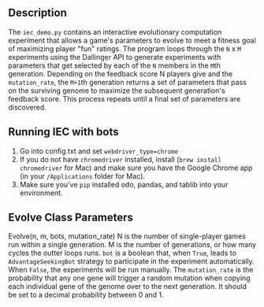 ## Description
The `iec_demo.py` contains an interactive evolutionary computation experiment that allows a game's parameters to evolve to meet a fitness goal of maximizing player "fun" ratings. The program loops through the `N` x `M` experiments using the Dallinger API to generate experiments with parameters that get selected by each of the `N` members in the `M`th generation. Depending on the feedback score N players give and the `mutation_rate`, the `M+1`th generation returns a set of parameters that pass on the surviving genome to maximize the subsequent generation's feedback score. This process repeats until a final set of parameters are discovered.

## Running IEC with bots
1. Go into config.txt and set `webdriver_type=chrome`
2. If you do not have `chromedriver` installed, install (`brew install chromedriver` for Mac) and make sure you have the Google Chrome app (in your `/Applications` folder for Mac).
3. Make sure you've `pip` installed odo, pandas, and tablib into your environment.

## Evolve Class Parameters
Evolve(n, m, bots, mutation_rate)
N is the number of single-player games run within a single generation.
M is the number of generations, or how many cycles the outter loops runs.
`bot` is a boolean that, when `True`, leads to `AdvantageSeekingBot` strategy to participate in the experiment automatically. When `False`, the experiments will be run manually.
The `mutation_rate` is the probability that any one gene will trigger a random mutation when copying each individual gene of the genome over to the next generation. It should be set to a decimal probability between 0 and 1.